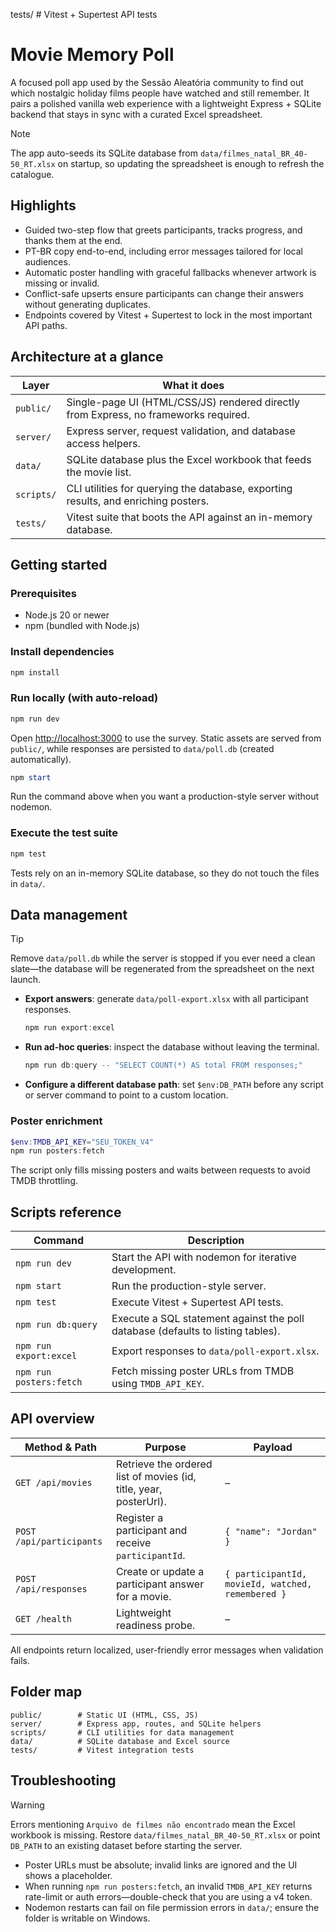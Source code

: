 tests/         # Vitest + Supertest API tests
# Movie Memory Poll

A focused poll app used by the Sessão Aleatória community to find out which nostalgic holiday films people have watched and still remember. It pairs a polished vanilla web experience with a lightweight Express + SQLite backend that stays in sync with a curated Excel spreadsheet.

> [!NOTE]
> The app auto-seeds its SQLite database from `data/filmes_natal_BR_40-50_RT.xlsx` on startup, so updating the spreadsheet is enough to refresh the catalogue.

## Highlights

- Guided two-step flow that greets participants, tracks progress, and thanks them at the end.
- PT-BR copy end-to-end, including error messages tailored for local audiences.
- Automatic poster handling with graceful fallbacks whenever artwork is missing or invalid.
- Conflict-safe upserts ensure participants can change their answers without generating duplicates.
- Endpoints covered by Vitest + Supertest to lock in the most important API paths.

## Architecture at a glance

| Layer | What it does |
| --- | --- |
| `public/` | Single-page UI (HTML/CSS/JS) rendered directly from Express, no frameworks required. |
| `server/` | Express server, request validation, and database access helpers. |
| `data/` | SQLite database plus the Excel workbook that feeds the movie list. |
| `scripts/` | CLI utilities for querying the database, exporting results, and enriching posters. |
| `tests/` | Vitest suite that boots the API against an in-memory database. |

## Getting started

### Prerequisites

- Node.js 20 or newer
- npm (bundled with Node.js)

### Install dependencies

```powershell
npm install
```

### Run locally (with auto-reload)

```powershell
npm run dev
```

Open <http://localhost:3000> to use the survey. Static assets are served from `public/`, while responses are persisted to `data/poll.db` (created automatically).

```powershell
npm start
```

Run the command above when you want a production-style server without nodemon.

### Execute the test suite

```powershell
npm test
```

Tests rely on an in-memory SQLite database, so they do not touch the files in `data/`.

## Data management

> [!TIP]
> Remove `data/poll.db` while the server is stopped if you ever need a clean slate—the database will be regenerated from the spreadsheet on the next launch.

- **Export answers**: generate `data/poll-export.xlsx` with all participant responses.
	```powershell
	npm run export:excel
	```
- **Run ad-hoc queries**: inspect the database without leaving the terminal.
	```powershell
	npm run db:query -- "SELECT COUNT(*) AS total FROM responses;"
	```
- **Configure a different database path**: set `$env:DB_PATH` before any script or server command to point to a custom location.

### Poster enrichment

```powershell
$env:TMDB_API_KEY="SEU_TOKEN_V4"
npm run posters:fetch
```

The script only fills missing posters and waits between requests to avoid TMDB throttling.

## Scripts reference

| Command | Description |
| --- | --- |
| `npm run dev` | Start the API with nodemon for iterative development. |
| `npm start` | Run the production-style server. |
| `npm test` | Execute Vitest + Supertest API tests. |
| `npm run db:query` | Execute a SQL statement against the poll database (defaults to listing tables). |
| `npm run export:excel` | Export responses to `data/poll-export.xlsx`. |
| `npm run posters:fetch` | Fetch missing poster URLs from TMDB using `TMDB_API_KEY`. |

## API overview

| Method & Path | Purpose | Payload |
| --- | --- | --- |
| `GET /api/movies` | Retrieve the ordered list of movies (id, title, year, posterUrl). | – |
| `POST /api/participants` | Register a participant and receive `participantId`. | `{ "name": "Jordan" }` |
| `POST /api/responses` | Create or update a participant answer for a movie. | `{ participantId, movieId, watched, remembered }` |
| `GET /health` | Lightweight readiness probe. | – |

All endpoints return localized, user-friendly error messages when validation fails.

## Folder map

```
public/        # Static UI (HTML, CSS, JS)
server/        # Express app, routes, and SQLite helpers
scripts/       # CLI utilities for data management
data/          # SQLite database and Excel source
tests/         # Vitest integration tests
```

## Troubleshooting

> [!WARNING]
> Errors mentioning `Arquivo de filmes não encontrado` mean the Excel workbook is missing. Restore `data/filmes_natal_BR_40-50_RT.xlsx` or point `DB_PATH` to an existing dataset before starting the server.

- Poster URLs must be absolute; invalid links are ignored and the UI shows a placeholder.
- When running `npm run posters:fetch`, an invalid `TMDB_API_KEY` returns rate-limit or auth errors—double-check that you are using a v4 token.
- Nodemon restarts can fail on file permission errors in `data/`; ensure the folder is writable on Windows.
